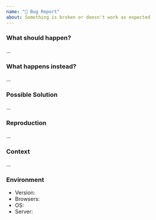 ```yaml
---
name: "🐞 Bug Report"
about: Something is broken or doesn't work as expected
---
```


<!-- ---------------------------------------------------------------------------
Please fill the following template
Your issue may be ignored otherwise
---------------------------------------------------------------------------- -->

### What should happen?

...

### What happens instead?

...

### Possible Solution
<!-- ---------------------------------------------------------------------------
How would you resolve it? Any suggestions?
---------------------------------------------------------------------------- -->

...

### Reproduction
<!-- ---------------------------------------------------------------------------
Please provide a test case or an ambiguous set of steps to reproduce this issue
---------------------------------------------------------------------------- -->

...

### Context
<!-- ---------------------------------------------------------------------------
How has this issue affected you? What are you trying to accomplish?
---------------------------------------------------------------------------- -->

...

### Environment

- Version:
- Browsers:
- OS:
- Server:
